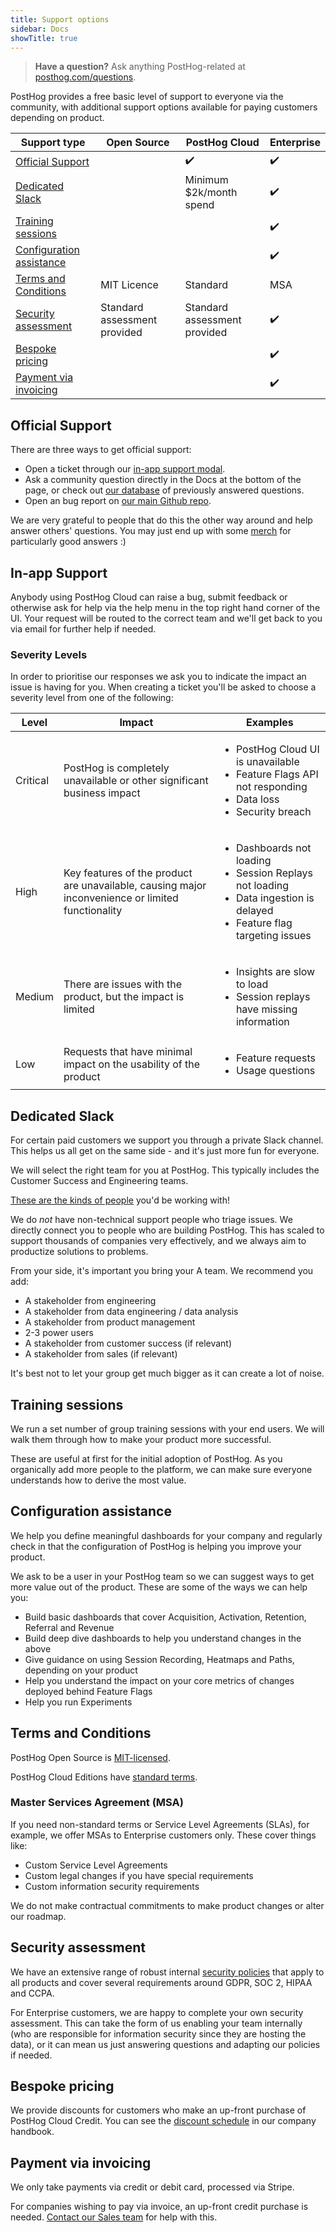 ```yaml
---
title: Support options
sidebar: Docs
showTitle: true
---
```


> **Have a question?** Ask anything PostHog-related at [posthog.com/questions](/questions).

PostHog provides a free basic level of support to everyone via the community, with additional support options available for paying customers depending on product. 

<OverflowXSection>
<table className="text-sm">
<thead>
<tr>
<th>Support type</th>
<th>Open Source</th>
<th>PostHog Cloud</th>
<th>Enterprise</th>
</tr>
</thead>
<tbody>
<tr>
<td><a href="#official-support">Official Support</a></td>
<td></td>
<td>✔️</td>
<td>✔️</td>
</tr>
<tr>
<td><a href="#dedicated-slack">Dedicated Slack</a></td>
<td></td>
<td>Minimum $2k/month spend</td>
<td>✔️</td>
</tr>
<tr>
<td><a href="#training-sessions">Training sessions</a></td>
<td></td>
<td></td>
<td>✔️</td>
</tr>
<tr>
<td><a href="#configuration-assistance">Configuration assistance</a></td>
<td></td>
<td></td>
<td>✔️</td>
</tr>
<tr>
<td><a href="#terms-and-conditions">Terms and Conditions</a></td>
<td>MIT Licence</td>
<td>Standard</td>
<td>MSA</td>
</tr>
<tr>
<td><a href="#security-assessment">Security assessment</a></td>
<td>Standard assessment provided</td>
<td>Standard assessment provided</td>
<td>✔️</td>
</tr>
<tr>
<td><a href="#bespoke-pricing">Bespoke pricing</a></td>
<td></td>
<td></td>
<td>✔️</td>
</tr>
<tr>
<td><a href="#payment-via-invoicing">Payment via invoicing</a></td>
<td></td>
<td></td>
<td>✔️</td>
</tr>
</tbody>
</table>
</OverflowXSection>

## Official Support

There are three ways to get official support:

* Open a ticket through our [in-app support modal](https://app.posthog.com/home#supportModal).
* Ask a community question directly in the Docs at the bottom of the page, or check out [our database](/questions) of previously answered questions.
* Open an bug report on [our main Github repo](https://github.com/posthog/posthog).

We are very grateful to people that do this the other way around and help answer others' questions. You may just end up with some [merch](https://merch.posthog.com/) for particularly good answers :)

## In-app Support

Anybody using PostHog Cloud can raise a bug, submit feedback or otherwise ask for help via the help menu in the top right hand corner of the UI. Your request will be routed to the correct team and we'll get back to you via email for further help if needed.

### Severity Levels

In order to prioritise our responses we ask you to indicate the impact an issue is having for you.  When creating a ticket you'll be asked to choose a severity level from one of the following:

| **Level** | **Impact** | **Examples** |
| --- | --- | --- |
| Critical | PostHog is completely unavailable or other significant business impact | <ul><li>PostHog Cloud UI is unavailable</li><li>Feature Flags API not responding</li><li>Data loss</li><li>Security breach</li></ul> |
| High | Key features of the product are unavailable, causing major inconvenience or limited functionality | <ul><li>Dashboards not loading</li><li>Session Replays not loading</li><li>Data ingestion is delayed</li><li>Feature flag targeting issues</li></ul> |
| Medium | There are issues with the product, but the impact is limited | <ul><li>Insights are slow to load</li><li>Session replays have missing information</li></ul> |
| Low | Requests that have minimal impact on the usability of the product | <ul><li>Feature requests</li><li>Usage questions</li></ul> |

## Dedicated Slack

For certain paid customers we support you through a private Slack channel. This helps us all get on the same side - and it's just more fun for everyone.

We will select the right team for you at PostHog. This typically includes the Customer Success and Engineering teams.

[These are the kinds of people](/people) you'd be working with!

We do *not* have non-technical support people who triage issues. We directly connect you to people who are building PostHog. This has scaled to support thousands of companies very effectively, and we always aim to productize solutions to problems.

From your side, it's important you bring your A team. We recommend you add:

* A stakeholder from engineering
* A stakeholder from data engineering / data analysis
* A stakeholder from product management
* 2-3 power users
* A stakeholder from customer success (if relevant)
* A stakeholder from sales (if relevant)

It's best not to let your group get much bigger as it can create a lot of noise.

## Training sessions

We run a set number of group training sessions with your end users. We will walk them through how to make your product more successful.

These are useful at first for the initial adoption of PostHog. As you organically add more people to the platform, we can make sure everyone understands how to derive the most value.

## Configuration assistance

We help you define meaningful dashboards for your company and regularly check in that the configuration of PostHog is helping you improve your product.

We ask to be a user in your PostHog team so we can suggest ways to get more value out of the product. These are some of the ways we can help you:

* Build basic dashboards that cover Acquisition, Activation, Retention, Referral and Revenue
* Build deep dive dashboards to help you understand changes in the above
* Give guidance on using Session Recording, Heatmaps and Paths, depending on your product
* Help you understand the impact on your core metrics of changes deployed behind Feature Flags
* Help you run Experiments 

## Terms and Conditions

PostHog Open Source is [MIT-licensed](https://github.com/PostHog/posthog-foss/blob/master/LICENSE).

PostHog Cloud Editions have [standard terms](/terms).

### Master Services Agreement (MSA)

If you need non-standard terms or Service Level Agreements (SLAs), for example, we offer MSAs to Enterprise customers only. These cover things like:

* Custom Service Level Agreements
* Custom legal changes if you have special requirements
* Custom information security requirements

We do not make contractual commitments to make product changes or alter our roadmap. 

## Security assessment

We have an extensive range of robust internal [security policies](/handbook/company/security) that apply to all products and cover several requirements around GDPR, SOC 2, HIPAA and CCPA. 

For Enterprise customers, we are happy to complete your own security assessment. This can take the form of us enabling your team internally (who are responsible for information security since they are hosting the data), or it can mean us just answering questions and adapting our policies if needed.

## Bespoke pricing

We provide discounts for customers who make an up-front purchase of PostHog Cloud Credit.  You can see the [discount schedule](/handbook/growth/sales/contract-rules#discounts) in our company handbook.

## Payment via invoicing

We only take payments via credit or debit card, processed via Stripe. 

For companies wishing to pay via invoice, an up-front credit purchase is needed.  [Contact our Sales team](/talk-to-a-human) for help with this.
